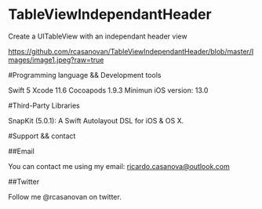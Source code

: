 # TableViewIndependantHeader

Create a UITableView with an independant header view

https://github.com/rcasanovan/TableViewIndependantHeader/blob/master/Images/image1.jpeg?raw=true


#Programming language && Development tools

Swift 5
Xcode 11.6
Cocoapods 1.9.3
Minimun iOS version: 13.0

#Third-Party Libraries

SnapKit (5.0.1): A Swift Autolayout DSL for iOS & OS X.

#Support && contact

##Email

You can contact me using my email: ricardo.casanova@outlook.com

##Twitter

Follow me @rcasanovan on twitter.